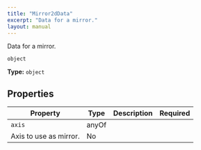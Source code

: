 ```yaml
---
title: "Mirror2dData"
excerpt: "Data for a mirror."
layout: manual
---
```


Data for a mirror.


`object`

**Type:** `object`





## Properties

| Property | Type | Description | Required |
|----------|------|-------------|----------|
| `axis` | anyOf
 | Axis to use as mirror. | No |


